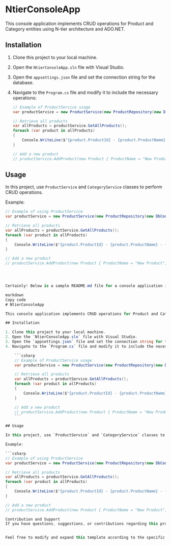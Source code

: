 # NtierConsoleApp

This console application implements CRUD operations for Product and Category entities using N-tier architecture and ADO.NET.

## Installation

1. Clone this project to your local machine.
2. Open the `NtierConsoleApp.sln` file with Visual Studio.
3. Open the `appsettings.json` file and set the connection string for the database.
4. Navigate to the `Program.cs` file and modify it to include the necessary operations:

    ```csharp
    // Example of ProductService usage
    var productService = new ProductService(new ProductRepository(new DbContext("your_connection_string_here")));

    // Retrieve all products
    var allProducts = productService.GetAllProducts();
    foreach (var product in allProducts)
    {
        Console.WriteLine($"{product.ProductId} - {product.ProductName} - {product.Price:C}");
    }

    // Add a new product
    // productService.AddProduct(new Product { ProductName = "New Product", CategoryId = 1, Price = 50.00 });
    ```

## Usage

In this project, use `ProductService` and `CategoryService` classes to perform CRUD operations.

Example:

```csharp
// Example of using ProductService
var productService = new ProductService(new ProductRepository(new DbContext("your_connection_string_here")));

// Retrieve all products
var allProducts = productService.GetAllProducts();
foreach (var product in allProducts)
{
    Console.WriteLine($"{product.ProductId} - {product.ProductName} - {product.Price:C}");
}

// Add a new product
// productService.AddProduct(new Product { ProductName = "New Product", CategoryId = 1, Price = 50.00 });




Certainly! Below is a sample README.md file for a console application implementing CRUD operations for Product and Category entities using N-tier architecture and ADO.NET:

markdown
Copy code
# NtierConsoleApp

This console application implements CRUD operations for Product and Category entities using N-tier architecture and ADO.NET.

## Installation

1. Clone this project to your local machine.
2. Open the `NtierConsoleApp.sln` file with Visual Studio.
3. Open the `appsettings.json` file and set the connection string for the database.
4. Navigate to the `Program.cs` file and modify it to include the necessary operations:

    ```csharp
    // Example of ProductService usage
    var productService = new ProductService(new ProductRepository(new DbContext("your_connection_string_here")));

    // Retrieve all products
    var allProducts = productService.GetAllProducts();
    foreach (var product in allProducts)
    {
        Console.WriteLine($"{product.ProductId} - {product.ProductName} - {product.Price:C}");
    }

    // Add a new product
    // productService.AddProduct(new Product { ProductName = "New Product", CategoryId = 1, Price = 50.00 });
    ```

## Usage

In this project, use `ProductService` and `CategoryService` classes to perform CRUD operations.

Example:

```csharp
// Example of using ProductService
var productService = new ProductService(new ProductRepository(new DbContext("your_connection_string_here")));

// Retrieve all products
var allProducts = productService.GetAllProducts();
foreach (var product in allProducts)
{
    Console.WriteLine($"{product.ProductId} - {product.ProductName} - {product.Price:C}");
}

// Add a new product
// productService.AddProduct(new Product { ProductName = "New Product", CategoryId = 1, Price = 50.00 });

Contribution and Support
If you have questions, suggestions, or contributions regarding this project, please feel free to reach out.


Feel free to modify and expand this template according to the specific features and requirements of your project.
